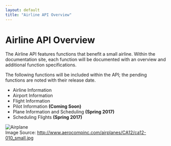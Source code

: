 ```yaml
---
layout: default
title: "Airline API Overview"
---
```


# **Airline API Overview**
The Airline API features functions that benefit a small airline. Within the documentation site, each function will be documented with an overview and additional function specifications.  

The following functions will be included within the API; the pending functions are noted with their release date. 

- Airline Information  
- Airport Information  
- Flight Information  
- Pilot Information **(Coming Soon)**
- Plane Information and Scheduling **(Spring 2017)**
- Scheduling Flights  **(Spring 2017)**  

![Airplane](http://www.aerocompinc.com/airplanes/CA12/ca12-010_small.jpg)  
Image Source: http://www.aerocompinc.com/airplanes/CA12/ca12-010_small.jpg 

<div class="home">

  
</div>
